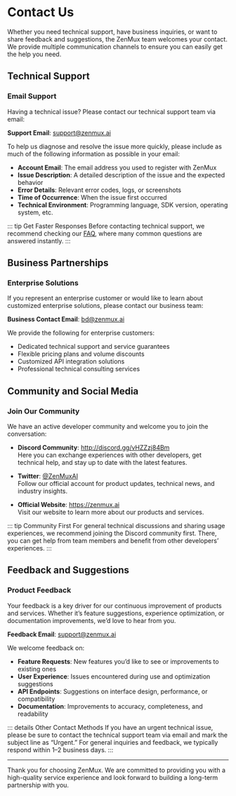 # Contact Us

Whether you need technical support, have business inquiries, or want to share feedback and suggestions, the ZenMux team welcomes your contact. We provide multiple communication channels to ensure you can easily get the help you need.

## Technical Support

### Email Support

Having a technical issue? Please contact our technical support team via email:

**Support Email**: <support@zenmux.ai>

To help us diagnose and resolve the issue more quickly, please include as much of the following information as possible in your email:

- **Account Email**: The email address you used to register with ZenMux
- **Issue Description**: A detailed description of the issue and the expected behavior
- **Error Details**: Relevant error codes, logs, or screenshots
- **Time of Occurrence**: When the issue first occurred
- **Technical Environment**: Programming language, SDK version, operating system, etc.

::: tip Get Faster Responses
Before contacting technical support, we recommend checking our [FAQ](/zh/help/faq), where many common questions are answered instantly.
:::

## Business Partnerships

### Enterprise Solutions

If you represent an enterprise customer or would like to learn about customized enterprise solutions, please contact our business team:

**Business Contact Email**: <bd@zenmux.ai>

We provide the following for enterprise customers:

- Dedicated technical support and service guarantees
- Flexible pricing plans and volume discounts
- Customized API integration solutions
- Professional technical consulting services

## Community and Social Media

### Join Our Community

We have an active developer community and welcome you to join the conversation:

- **Discord Community**: <http://discord.gg/vHZZzj84Bm>  
  Here you can exchange experiences with other developers, get technical help, and stay up to date with the latest features.

- **Twitter**: [@ZenMuxAI](https://twitter.com/ZenMuxAI)  
  Follow our official account for product updates, technical news, and industry insights.

- **Official Website**: <https://zenmux.ai>  
  Visit our website to learn more about our products and services.

::: tip Community First
For general technical discussions and sharing usage experiences, we recommend joining the Discord community first. There, you can get help from team members and benefit from other developers’ experiences.
:::

## Feedback and Suggestions

### Product Feedback

Your feedback is a key driver for our continuous improvement of products and services. Whether it’s feature suggestions, experience optimization, or documentation improvements, we’d love to hear from you.

**Feedback Email**: <support@zenmux.ai>

We welcome feedback on:

- **Feature Requests**: New features you’d like to see or improvements to existing ones
- **User Experience**: Issues encountered during use and optimization suggestions
- **API Endpoints**: Suggestions on interface design, performance, or compatibility
- **Documentation**: Improvements to accuracy, completeness, and readability

::: details Other Contact Methods
If you have an urgent technical issue, please be sure to contact the technical support team via email and mark the subject line as “Urgent.” For general inquiries and feedback, we typically respond within 1–2 business days.
:::

---

Thank you for choosing ZenMux. We are committed to providing you with a high-quality service experience and look forward to building a long-term partnership with you.